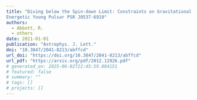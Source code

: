 ```yaml
---
title: "Diving below the Spin-down Limit: Constraints on Gravitational Waves from the
Energetic Young Pulsar PSR J0537-6910"
authors:
  - Abbott, R.
  - others
date: 2021-01-01
publication: "Astrophys. J. Lett."
doi: "10.3847/2041-8213/abffcd"
url_doi: "https://doi.org/10.3847/2041-8213/abffcd"
url_pdf: "https://arxiv.org/pdf/2012.12926.pdf"
# generated_on: 2025-06-02T22:45:59.884151
# featured: false
# summary: ""
# tags: []
# projects: []
---
```

